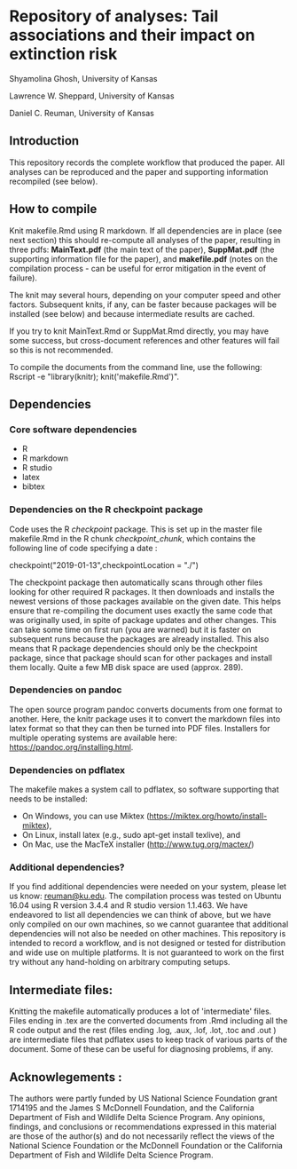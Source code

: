 # Repository of analyses: Tail associations and their impact on extinction risk

Shyamolina Ghosh, University of Kansas 

Lawrence W. Sheppard, University of Kansas

Daniel C. Reuman, University of Kansas

## Introduction
This repository records the complete workflow that produced the paper. All 
analyses can be reproduced and the paper and supporting information recompiled (see below).

## How to compile
Knit makefile.Rmd using R markdown. If all dependencies are in place (see next section) 
this should re-compute all analyses of the paper, resulting in three pdfs: 
**MainText.pdf** (the main text of the paper), **SuppMat.pdf** (the 
supporting information file for the paper), and **makefile.pdf** (notes on the 
compilation process - can be useful for error mitigation in the event of failure).

The knit may several hours, depending on your computer speed and other factors. 
Subsequent knits, if any, 
can be faster because packages will be installed (see below) and because intermediate 
results are cached.

If you try to knit MainText.Rmd or SuppMat.Rmd directly, you may have some 
success, but cross-document references and other features will fail so this is not recommended.

To compile the documents from the command line, use the following: Rscript -e "library(knitr); knit('makefile.Rmd')".

## Dependencies

### Core software dependencies
   - R 
   - R markdown
   - R studio
   - latex 
   - bibtex
   
### Dependencies on the R checkpoint package

Code uses the R *checkpoint* package. This is set up in the master file makefile.Rmd in the 
R chunk *checkpoint_chunk*, which contains the following line of code specifying a date :

checkpoint("2019-01-13",checkpointLocation = "./")

The checkpoint package then automatically scans through other files looking for other required R 
packages. It then downloads and installs the newest versions of those packages available on the 
given date. This helps ensure that re-compiling the document uses exactly the same code that was 
originally used, in spite of package updates and other changes. This can take some time on first 
run (you are warned) but it is faster on subsequent runs because the packages are already 
installed. This also means that R package dependencies should only be the checkpoint package, 
since that package should scan for other packages and install them locally. Quite a few MB disk 
space are used (approx. 289).

### Dependencies on pandoc
The open source program pandoc converts documents from one format to another. 
Here, the knitr package uses it to convert the markdown files into latex format so that 
they can then be turned into PDF files. Installers for multiple operating systems are available 
here: https://pandoc.org/installing.html.

### Dependencies on pdflatex
The makefile makes a system call to pdflatex, so software supporting that needs to be installed:
 - On Windows, you can use Miktex (https://miktex.org/howto/install-miktex),
 - On Linux, install latex (e.g., sudo apt-get install texlive), and
 - On Mac, use the MacTeX installer (http://www.tug.org/mactex/)

### Additional dependencies?
If you find additional dependencies were needed on your system, please let us know: 
reuman@ku.edu. The compilation process was tested on Ubuntu 16.04 using R version 
3.4.4 and R studio version 1.1.463. We have endeavored to list all dependencies we can think of above, but we have 
only compiled on our own machines, so we cannot guarantee that additional dependencies will not 
also be needed on other machines. This repository is 
intended to record a workflow, and is not designed or tested for distribution and wide use on 
multiple platforms. It is not guaranteed to work on the first try without any hand-holding on 
arbitrary computing setups.

## Intermediate files:
Knitting the makefile automatically produces a lot of 'intermediate' files. Files ending in .tex 
are the converted documents from .Rmd including all the R code output and the rest (files ending 
.log, .aux, .lof, .lot, .toc and .out ) are intermediate files that pdflatex uses to keep track 
of various parts of the document. Some of these can be useful for diagnosing problems, if any.

## Acknowlegements :
The authors were partly funded by 
US National Science Foundation grant 1714195 and the James S McDonnell 
Foundation, and the California Department of Fish 
and Wildlife Delta Science Program.  Any opinions, findings, and conclusions or recommendations expressed in this 
material are those of the author(s) and do not necessarily reflect the views of the National 
Science Foundation or the McDonnell Foundation or the California Department of Fish 
and Wildlife Delta Science Program.






